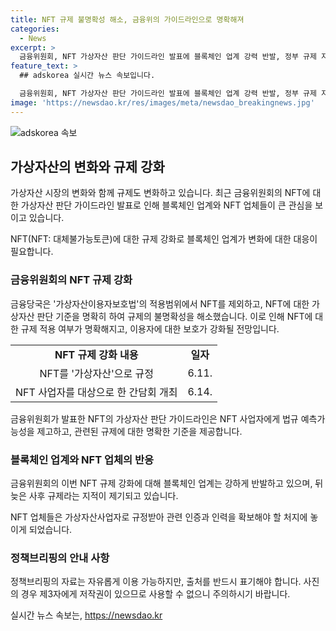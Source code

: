 ```yaml
---
title: NFT 규제 불명확성 해소, 금융위의 가이드라인으로 명확해져
categories:
  - News
excerpt: >
  금융위원회, NFT 가상자산 판단 가이드라인 발표에 블록체인 업계 강력 반발, 정부 규제 지적 금융당국이 NFT에 대한 규제 적용 여부를 명확히하고 예측 가능성을 제고하는 데 주력. 가상자산이용자보호법 시행을 앞두고 NFT의 가상자산 판단 가이드라인 발표하여 NFT 사업자의 법규 예측 가능성을 높이고, 이용자 보호 강화. NFT 사업자를 대상으로 한 간담회를 통해 가이드라인에 따른 사업자별 점검 현황을 공유 및 관련 질의사항 검토 예정.
feature_text: >
  ## adskorea 실시간 뉴스 속보입니다.

  금융위원회, NFT 가상자산 판단 가이드라인 발표에 블록체인 업계 강력 반발, 정부 규제 지적 금융당국이 NFT에 대한 규제 적용 여부를 명확히하고 예측 가능성을 제고하는 데 주력. 가상자산이용자보호법 시행을 앞두고 NFT의 가상자산 판단 가이드라인 발표하여 NFT 사업자의 법규 예측 가능성을 높이고, 이용자 보호 강화. NFT 사업자를 대상으로 한 간담회를 통해 가이드라인에 따른 사업자별 점검 현황을 공유 및 관련 질의사항 검토 예정.
image: 'https://newsdao.kr/res/images/meta/newsdao_breakingnews.jpg'
---
```


<p><img src="https://newsdao.kr/res/images/meta/newsdao_breakingnews.jpg" alt="adskorea 속보" /></p>

<h2 data-ke-size="size26">가상자산의 변화와 규제 강화</h2>

<p>가상자산 시장의 변화와 함께 규제도 변화하고 있습니다. 최근 금융위원회의 NFT에 대한 가상자산 판단 가이드라인 발표로 인해 블록체인 업계와 NFT 업체들이 큰 관심을 보이고 있습니다.</p>

<p data-ke-size="size16">NFT(NFT: 대체불가능토큰)에 대한 규제 강화로 블록체인 업계가 변화에 대한 대응이 필요합니다.</p>

<h3>금융위원회의 NFT 규제 강화</h3>

<p>금융당국은 '가상자산이용자보호법'의 적용범위에서 NFT를 제외하고, NFT에 대한 가상자산 판단 기준을 명확히 하여 규제의 불명확성을 해소했습니다. 이로 인해 NFT에 대한 규제 적용 여부가 명확해지고, 이용자에 대한 보호가 강화될 전망입니다.</p>

<table>
    <tr>
        <td style="text-align: center; height: 17px;"><b>NFT 규제 강화 내용</b></td>
        <td style="text-align: center; height: 17px;"><b>일자</b></td>
    </tr>
    <tr>
        <td style="text-align: center; height: 17px;">NFT를 '가상자산'으로 규정</td>
        <td style="text-align: center; height: 17px;">6.11.</td>
    </tr>
    <tr>
        <td style="text-align: center; height: 17px;">NFT 사업자를 대상으로 한 간담회 개최</td>
        <td style="text-align: center; height: 17px;">6.14.</td>
    </tr>
</table>

<p data-ke-size="size16">금융위원회가 발표한 NFT의 가상자산 판단 가이드라인은 NFT 사업자에게 법규 예측가능성을 제고하고, 관련된 규제에 대한 명확한 기준을 제공합니다.</p>

<h3>블록체인 업계와 NFT 업체의 반응</h3>

<p>금융위원회의 이번 NFT 규제 강화에 대해 블록체인 업계는 강하게 반발하고 있으며, 뒤늦은 사후 규제라는 지적이 제기되고 있습니다.</p>

<p data-ke-size="size16">NFT 업체들은 가상자산사업자로 규정받아 관련 인증과 인력을 확보해야 할 처지에 놓이게 되었습니다.</p>

<h3>정책브리핑의 안내 사항</h3>

<p>정책브리핑의 자료는 자유롭게 이용 가능하지만, 출처를 반드시 표기해야 합니다. 사진의 경우 제3자에게 저작권이 있으므로 사용할 수 없으니 주의하시기 바랍니다.</p>

<p data-ke-size="size16"></p>
실시간 뉴스 속보는, <a href="https://newsdao.kr" rel="dofollow">https://newsdao.kr</a>


